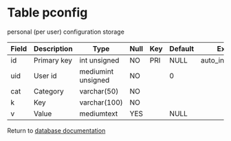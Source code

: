 Table pconfig
===========
personal (per user) configuration storage

| Field | Description | Type | Null | Key | Default | Extra |
| ----- | ----------- | ---- | ---- | --- | ------- | ----- |
| id | Primary key | int unsigned | NO | PRI | NULL | auto_increment |    
| uid | User id | mediumint unsigned | NO |  | 0 |  |    
| cat | Category | varchar(50) | NO |  |  |  |    
| k | Key | varchar(100) | NO |  |  |  |    
| v | Value | mediumtext | YES |  | NULL |  |    

Return to [database documentation](help/database)
